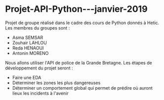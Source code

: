 # Projet-API-Python---janvier-2019
Projet de groupe réalisé dans le cadre des cours de Python donnés à Hetic. Les membres du groupes sont :
- Asma SEMSAR
- Zouhair LAHLOU
- Reda HENAOUI
- Antonin MORENO

Nous allons utiliser l'API de police de la Grande Bretagne. Les étapes de développement du projet seront :
- Faire une EDA
- Déterminer les zones les plus dangereuses
- Déterminer un comportement global qui permet de prédire où auront lieux les incidents à l'avenir
